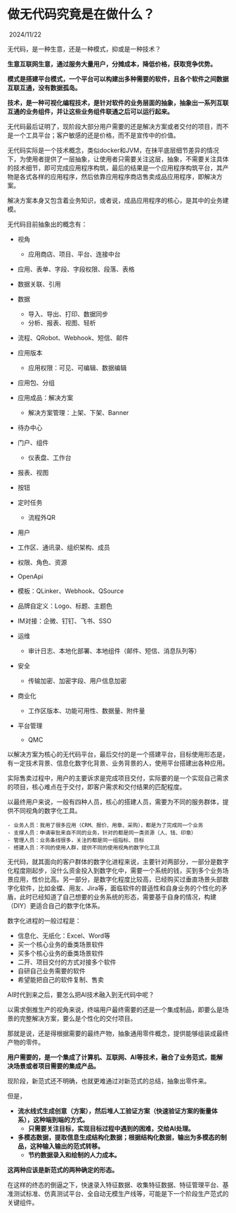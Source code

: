 # 做无代码究竟是在做什么？

​																										2024/11/22

无代码，是一种生意，还是一种模式，抑或是一种技术？

**生意互联网生意，通过服务大量用户，分摊成本，降低价格，获取竞争优势。**

**模式是搭建平台模式，一个平台可以构建出多种需要的软件，且各个软件之间数据互联互通，没有数据孤岛。**

**技术，是一种可视化编程技术，是针对软件的业务层面的抽象，抽象出一系列互联互通的业务组件，并让这些业务组件联通之后可以运行起来。**

无代码最后证明了，现阶段大部分用户需要的还是解决方案或者交付的项目，而不是一个工具平台；客户敏感的还是价格，而不是宣传中的价值。

无代码实际是一个技术概念，类似docker和JVM，在抹平底层细节差异的情况下，为使用者提供了一层抽象，让使用者只需要关注这层，抽象，不需要关注具体的技术细节，即可完成应用程序构筑，最后的结果是一个应用程序构筑平台，其产物是各式各样的应用程序，然后依靠应用程序商店售卖成品应用程序，即解决方案。

解决方案本身又包含着业务知识，或者说，成品应用程序的核心，是其中的业务建模。

无代码目前抽象出的概念有：

- 视角
  - 应用商店、项目、平台、连接中台

- 应用、表单、字段、字段权限、段落、表格
- 数据关联、引用
- 数据
  - 导入、导出、打印、数据同步
  - 分析、报表、视图、轻析
- 流程、QRobot、Webhook、短信、邮件
- 应用版本
  - 应用权限：可见、可编辑、数据编辑
- 应用包、分组
- 应用成品：解决方案
  - 解决方案管理：上架、下架、Banner

- 待办中心
- 门户、组件
  - 仪表盘、工作台
- 报表、视图
- 按钮
- 定时任务
  - 流程外QR

- 用户
- 工作区、通讯录、组织架构、成员
- 权限、角色、资源
- OpenApi
- 模板：QLinker、Webhook、QSource
- 品牌自定义：Logo、标题、主题色
- IM对接：企微、钉钉、飞书、SSO
- 运维
  - 审计日志、本地化部署、本地组件（邮件、短信、消息队列等）
- 安全
  - 传输加密、加密字段、用户信息加密
- 商业化
  - 工作区版本、功能可用性、数据量、附件量
- 平台管理
  - QMC


以解决方案为核心的无代码平台，最后交付的是一个搭建平台，目标使用形态是，有一定技术背景、信息化数字化背景、业务背景的人，使用平台搭建出各种应用。

实际售卖过程中，用户的主要诉求是完成项目交付，实际要的是一个实现自己需求的项目，核心难点在于交付，即客户需求和交付结果的匹配程度。

以最终用户来说，一般有四种人员，核心的搭建人员，需要为不同的服务群体，提供不同视角的数字化工具。

	- 业务人员：我用了很多应用（CRM、报价、用章、采购），都是为了完成同一个业务
	- 支撑人员：申请审批来自不同的业务，针对的都是同一类资源（人、钱、印章）
	- 管理人员：业务条线很多，关注的都是同一组指标、目标
	- 搭建人员：不同的使用人群，提供不同的使用视角的数字化工具

无代码，就其面向的客户群体的数字化进程来说，主要针对两部分，一部分是数字化程度刚起步，没什么资金投入到数字化中，需要一个系统的钱，买到多个业务场景应用，性价比高。另一部分，是数字化程度比较高，已经购买过垂直场景头部数字化软件，比如金蝶、用友、Jira等，面临软件的普适性和自身业务的个性化的矛盾，此时已经知道了自己想要的业务系统的形态，需要基于自身的情况，构建（DIY）更适合自己的数字化体系。

数字化进程的一般过程是：

- 信息化、无纸化：Excel、Word等
- 买一个核心业务的垂类场景软件
- 买多个核心业务的垂类场景软件
- 二开、项目交付的方式对接多个软件
- 自研自己业务需要的软件
- 希望能把自己的软件复制、售卖

AI时代到来之后，要怎么把AI技术融入到无代码中呢？

以需求倒推生产的视角来说，终端用户最终需要的还是一个集成制品，即要么是场景的完整解决方案，要么是个性化的交付项目。

那就是说，还是得根据需要的最终产物，抽象通用零件概念，提供能够组装成最终产物的零件。

**用户需要的，是一个集成了计算机、互联网、AI等技术，融合了业务范式，能解决场景或者项目需要的集成产品。**

现阶段，新范式还不明确，也就更难通过对新范式的总结，抽象出零件来。

但是，

- **流水线式生成创意（方案），然后堆人工验证方案（快速验证方案的衡量体系），这种端到端的方式。**
  - **只需要关注目标，实现目标过程中遇到的困难，交给AI处理。**
- **多模态数据，提取信息生成结构化数据；根据结构化数据，输出为多模态的制品，这种输入输出的范式转移。**
  - **节约数据录入和绘制的人力成本。**

**这两种应该是新范式的两种确定的形态。**

在这样的终态的倒逼之下，快速录入特征数据、收集特征数据、特征管理平台、基准测试标准、仿真测试平台、全自动无模生产线等，可能是下一个阶段生产范式的关键组件。
